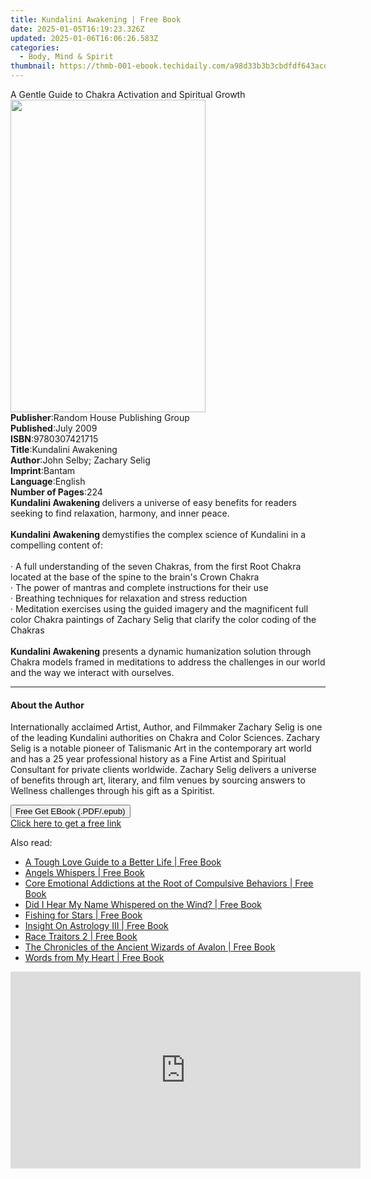 ```yaml
---
title: Kundalini Awakening | Free Book
date: 2025-01-05T16:19:23.326Z
updated: 2025-01-06T16:06:26.583Z
categories:
  - Body, Mind & Spirit
thumbnail: https://thmb-001-ebook.techidaily.com/a98d33b3b3cbdfdf643acdecc597331ac2875705361b30175268307c448a9b8d.jpg
---
```

<main id="book-container">
  <div class="flex flex-col">
    <div class="book-brief flex-1 py-6 px-4 sm:p-6 md:py-10 md:px-8">
      <!-- brief-->
      <div class="book-brief-main">
        A Gentle Guide to Chakra Activation and Spiritual Growth
      </div>
    </div>
    <div
      class="book-meta-info flex-1 grid gap-4 col-start-1 col-end-3 row-start-1 sm:mb-6 sm:grid-cols-4 lg:gap-6 lg:col-start-2 lg:row-end-6 lg:row-span-6 lg:mb-0"
    >
      <div
        class="book-meta-info-left place-content-center mt-4 p-4 text-sm leading-6 col-start-2 col-span-2 dark:text-slate-400"
      >
        <img
          class="w-full h-500 object-cover rounded-lg sm:h-255 sm:col-span-2 lg:col-span-full"
          src="https://img-001-ebook.techidaily.com/8ad6861cd89ff8ad31d756f7436f5a38bcea2ef5005791f925292725e09e3078.jpg"
          alt=""
          width="312"
          height="500"
        />
      </div>
      <div
        class="book-meta-info-right mt-2 col-start-1 row-start-2 col-span-3 self-center"
      >
        <!-- meta data  -->
        <div class="flex flex-col px-4 md:px-8">
          <div class="flex-1">
            <strong>Publisher</strong>:<span class="px-2"
              >Random House Publishing Group</span
            >
          </div>
          <div class="flex-1">
            <strong>Published</strong>:<span class="px-2">July 2009</span>
          </div>
          <div class="flex-1">
            <strong>ISBN</strong>:<span class="px-2">9780307421715</span>
          </div>
          <div class="flex-1">
            <strong>Title</strong>:<span class="px-2">Kundalini Awakening</span>
          </div>
          <div class="flex-1">
            <strong>Author</strong>:<span class="px-2"
              >John Selby; Zachary Selig</span
            >
          </div>
          <div class="flex-1">
            <strong>Imprint</strong>:<span class="px-2">Bantam</span>
          </div>
          <div class="flex-1">
            <strong>Language</strong>:<span class="px-2">English</span>
          </div>
          <div class="flex-1">
            <strong>Number of Pages</strong>:<span class="px-2">224</span>
          </div>
        </div>
      </div>
    </div>
    <div class="book-description flex-1 py-6 px-4 sm:p-6 md:py-10 md:px-8">
      <div class="book-description-main">
        <div accordion-content="" id="description">
          <b>Kundalini Awakening </b>delivers a universe of easy benefits for
          readers seeking to find relaxation, harmony, and inner peace.
          <br /><br /><b>Kundalini Awakening </b>demystifies the complex science
          of Kundalini in a compelling content of: <br /><br />· A full
          understanding of the seven Chakras, from the first Root Chakra located
          at the base of the spine to the brain's Crown Chakra<br />· The power
          of mantras and complete instructions for their use <br />· Breathing
          techniques for relaxation and stress reduction<br />· Meditation
          exercises using the guided imagery and the magnificent full color
          Chakra paintings of Zachary Selig that clarify the color coding of the
          Chakras <br /><b><br />Kundalini Awakening</b> presents a dynamic
          humanization solution through Chakra models framed in meditations to
          address the challenges in our world and the way we interact with
          ourselves.
        </div>
        <div class="accordion-fader"></div>
      </div>
    </div>
    <div class="book-excerpts flex-1 py-6 px-4 sm:p-6 md:py-10 md:px-8">
      <!-- excerpts-->
      <div class="book-excerpts-main">
        <hr />
        <h4 class="placeholder placeholder-heading">
          <span>About the Author</span>
        </h4>
        <p>
          Internationally acclaimed Artist, Author, and Filmmaker Zachary Selig
          is one of the leading Kundalini authorities on Chakra and Color
          Sciences. Zachary Selig is a notable pioneer of Talismanic Art in the
          contemporary art world and has a 25 year professional history as a
          Fine Artist and Spiritual Consultant for private clients worldwide.
          Zachary Selig delivers a universe of benefits through art, literary,
          and film venues by sourcing answers to Wellness challenges through his
          gift as a Spiritist.
        </p>
      </div>
    </div>
    <div
      class="book-about-author flex-1 py-6 px-4 sm:p-6 md:py-10 md:px-8"
    ></div>
    <div class="book-free-get flex-1 py-6 px-4 sm:p-6 md:py-10 md:px-8">
      <button
        id="btn-free-get"
        class="bg-blue-500 hover:bg-blue-700 text-white font-bold py-2 px-4 rounded"
      >
        Free Get EBook (.PDF/.epub)
      </button>
      <div id="countdown-display" class="px-2 text-lg mt-2"></div>
      <a
        id="free-link"
        class="hidden bg-blue-500 hover:bg-blue-700 text-white font-bold py-2 px-4 rounded"
        href="https://www.ebooks.com/en-us/book/447914/kundalini-awakening/john-selby/"
        target="_blank"
        >Click here to get a free link</a
      >
    </div>
    <script>
      let countdownTime = 0;
      let countdownInterval = null;
      document
        .getElementById('btn-free-get')
        .addEventListener('click', startCountdown);
      function startCountdown() {
        countdownTime = new Date().getTime() + 60000 * 3;
        countdownInterval = setInterval(updateCountdown, 1000);
        document.getElementById('btn-free-get').disabled = true;
        document
          .getElementById('btn-free-get')
          .classList.add('bg-gray-500', 'cursor-not-allowed');
      }
      function updateCountdown() {
        let currentTime = new Date().getTime();
        let timeLeft = countdownTime - currentTime;
        let secondsLeft = Math.floor(timeLeft / 1000);
        document.getElementById('countdown-display').innerHTML =
          `Remaining time: ${secondsLeft} seconds.`;
        if (secondsLeft <= 0) {
          clearInterval(countdownInterval);
          document.getElementById('btn-free-get').classList.add('hidden');
          document.getElementById('free-link').classList.remove('hidden');
          document.getElementById('countdown-display').innerHTML = '';
        }
      }
    </script>
  </div>
</main>

<ins class="adsbygoogle"
      style="display:block"
      data-ad-client="ca-pub-7571918770474297"
      data-ad-slot="8358498916"
      data-ad-format="auto"
      data-full-width-responsive="true"></ins>
    

<span class="atpl-alsoreadstyle">Also read:</span>
<div><ul>
<li><a href="https://novels-ebooks.techidaily.com/210165346-9781684567737-a-tough-love-guide-to-a-better-life/"><u>A Tough Love Guide to a Better Life | Free Book</u></a></li>
<li><a href="https://novels-ebooks.techidaily.com/210165579-9781635688924-angels-whispers/"><u>Angels Whispers | Free Book</u></a></li>
<li><a href="https://novels-ebooks.techidaily.com/210165567-9781642987652-core-emotional-addictions-at-the-root-of-compulsive-behaviors/"><u>Core Emotional Addictions at the Root of Compulsive Behaviors | Free Book</u></a></li>
<li><a href="https://novels-ebooks.techidaily.com/210165390-9781643508979-did-i-hear-my-name-whispered-on-the-wind/"><u>Did I Hear My Name Whispered on the Wind? | Free Book</u></a></li>
<li><a href="https://novels-ebooks.techidaily.com/210165614-9781643501260-fishing-for-stars/"><u>Fishing for Stars | Free Book</u></a></li>
<li><a href="https://novels-ebooks.techidaily.com/210165805-9781662407239-insight-on-astrology-iii/"><u>Insight On Astrology III | Free Book</u></a></li>
<li><a href="https://novels-ebooks.techidaily.com/210165861-9781646289172-race-traitors-2/"><u>Race Traitors 2 | Free Book</u></a></li>
<li><a href="https://novels-ebooks.techidaily.com/210165834-9781644621554-the-chronicles-of-the-ancient-wizards-of-avalon/"><u>The Chronicles of the Ancient Wizards of Avalon | Free Book</u></a></li>
<li><a href="https://novels-ebooks.techidaily.com/210165628-9781641389396-words-from-my-heart/"><u>Words from My Heart | Free Book</u></a></li>
</ul></div>

<!-- affiliate ads begin -->
<iframe width="560" height="315" src="https://www.youtube.com/embed/9Jfq2Wx1Bcs?si=YQrYpTy0g4aV5QaO" title="YouTube video player" frameborder="0" allow="accelerometer; autoplay; clipboard-write; encrypted-media; gyroscope; picture-in-picture; web-share" referrerpolicy="strict-origin-when-cross-origin" allowfullscreen></iframe>
<!-- affiliate ads end -->

